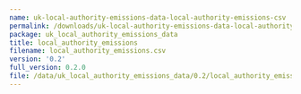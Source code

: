 ```yaml
---
name: uk-local-authority-emissions-data-local-authority-emissions-csv
permalink: /downloads/uk-local-authority-emissions-data-local-authority-emissions-csv/0_2
package: uk_local_authority_emissions_data
title: local_authority_emissions
filename: local_authority_emissions.csv
version: '0.2'
full_version: 0.2.0
file: /data/uk_local_authority_emissions_data/0.2/local_authority_emissions.csv
---
```

